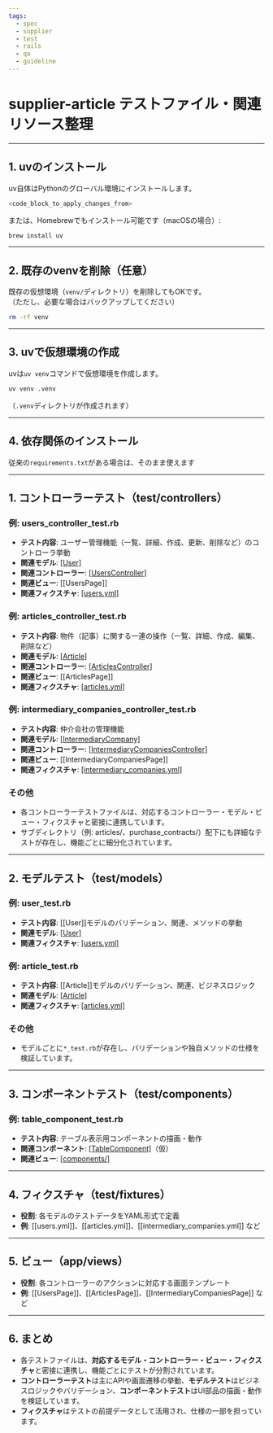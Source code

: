 ```yaml
---
tags:
  - spec
  - supplier
  - test
  - rails
  - qa
  - guideline
---
```

# supplier-article テストファイル・関連リソース整理

---

## 1. uvのインストール

uv自体はPythonのグローバル環境にインストールします。

```sh
<code_block_to_apply_changes_from>
```

または、Homebrewでもインストール可能です（macOSの場合）:

```sh
brew install uv
```

---

## 2. 既存のvenvを削除（任意）

既存の仮想環境（`venv/`ディレクトリ）を削除してもOKです。  
（ただし、必要な場合はバックアップしてください）

```sh
rm -rf venv
```

---

## 3. uvで仮想環境の作成

uvは`uv venv`コマンドで仮想環境を作成します。

```sh
uv venv .venv
```

（`.venv`ディレクトリが作成されます）

---

## 4. 依存関係のインストール

従来の`requirements.txt`がある場合は、そのまま使えます

---

## 1. コントローラーテスト（test/controllers）

### 例: users_controller_test.rb
- **テスト内容**: ユーザー管理機能（一覧、詳細、作成、更新、削除など）のコントローラ挙動
- **関連モデル**: [[User]](../../app/models/user.rb)
- **関連コントローラー**: [[UsersController]](../../app/controllers/users_controller.rb)
- **関連ビュー**: [[UsersPage]]
- **関連フィクスチャ**: [[users.yml]](../../test/fixtures/users.yml)

### 例: articles_controller_test.rb
- **テスト内容**: 物件（記事）に関する一連の操作（一覧、詳細、作成、編集、削除など）
- **関連モデル**: [[Article]](../../app/models/article.rb)
- **関連コントローラー**: [[ArticlesController]](../../app/controllers/articles_controller.rb)
- **関連ビュー**: [[ArticlesPage]]
- **関連フィクスチャ**: [[articles.yml]](../../test/fixtures/articles.yml)

### 例: intermediary_companies_controller_test.rb
- **テスト内容**: 仲介会社の管理機能
- **関連モデル**: [[IntermediaryCompany]](../../app/models/intermediary_company.rb)
- **関連コントローラー**: [[IntermediaryCompaniesController]](../../app/controllers/intermediary_companies_controller.rb)
- **関連ビュー**: [[IntermediaryCompaniesPage]]
- **関連フィクスチャ**: [[intermediary_companies.yml]](../../test/fixtures/intermediary_companies.yml)

### その他
- 各コントローラーテストファイルは、対応するコントローラー・モデル・ビュー・フィクスチャと密接に連携しています。
- サブディレクトリ（例: articles/、purchase_contracts/）配下にも詳細なテストが存在し、機能ごとに細分化されています。

---

## 2. モデルテスト（test/models）

### 例: user_test.rb
- **テスト内容**: [[User]]モデルのバリデーション、関連、メソッドの挙動
- **関連モデル**: [[User]](../../app/models/user.rb)
- **関連フィクスチャ**: [[users.yml]](../../test/fixtures/users.yml)

### 例: article_test.rb
- **テスト内容**: [[Article]]モデルのバリデーション、関連、ビジネスロジック
- **関連モデル**: [[Article]](../../app/models/article.rb)
- **関連フィクスチャ**: [[articles.yml]](../../test/fixtures/articles.yml)

### その他
- モデルごとに`*_test.rb`が存在し、バリデーションや独自メソッドの仕様を検証しています。

---

## 3. コンポーネントテスト（test/components）

### 例: table_component_test.rb
- **テスト内容**: テーブル表示用コンポーネントの描画・動作
- **関連コンポーネント**: [[TableComponent]](../../app/components/table_component.rb)（仮）
- **関連ビュー**: [[components/]](../../app/views/components/)

---

## 4. フィクスチャ（test/fixtures）

- **役割**: 各モデルのテストデータをYAML形式で定義
- **例**: [[users.yml]]、[[articles.yml]]、[[intermediary_companies.yml]] など

---

## 5. ビュー（app/views）

- **役割**: 各コントローラーのアクションに対応する画面テンプレート
- **例**: [[UsersPage]]、[[ArticlesPage]]、[[IntermediaryCompaniesPage]] など

---

## 6. まとめ

- 各テストファイルは、**対応するモデル・コントローラー・ビュー・フィクスチャ**と密接に連携し、機能ごとにテストが分割されています。
- **コントローラーテスト**は主にAPIや画面遷移の挙動、**モデルテスト**はビジネスロジックやバリデーション、**コンポーネントテスト**はUI部品の描画・動作を検証しています。
- **フィクスチャ**はテストの前提データとして活用され、仕様の一部を担っています。 